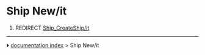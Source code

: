 # Ship New/it
1.  REDIRECT [Ship_CreateShip/it](Ship_CreateShip/it.md)



---
⏵ [documentation index](../README.md) > Ship New/it
